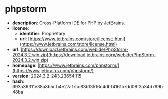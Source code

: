 # phpstorm

- **description**: Cross-Platform IDE for PHP by JetBrains.
- **license**:
  - **identifier**: Proprietary
  - **url**: [https://www.jetbrains.com/store/license.html](https://www.jetbrains.com/store/license.html)
- **url**: [https://download.jetbrains.com/webide/PhpStorm-2024.3.2.win.zip](https://download.jetbrains.com/webide/PhpStorm-2024.3.2.win.zip)
- **homepage**: [https://www.jetbrains.com/phpstorm/](https://www.jetbrains.com/phpstorm/)
- **version**: 2024.3.2-243.23654.115
- **hash**: 693a36311e38a8b5cb4e27af7cc83b13516c4dbf4161b7dd08f3a34d799b48ba


